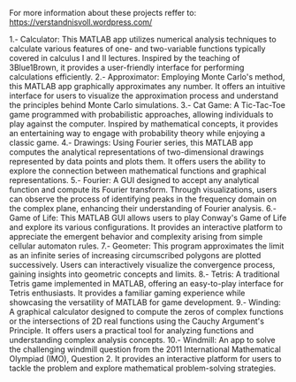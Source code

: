 For more information about these projects reffer to: https://verstandnisvoll.wordpress.com/

1.- Calculator: This MATLAB app utilizes numerical analysis techniques to calculate various features of one- and two-variable functions typically covered in calculus I and II lectures. 
    Inspired by the teaching of 3Blue1Brown, it provides a user-friendly interface for performing calculations efficiently.
2.- Approximator: Employing Monte Carlo's method, this MATLAB app graphically approximates any number. 
    It offers an intuitive interface for users to visualize the approximation process and understand the principles behind Monte Carlo simulations.
3.- Cat Game: A Tic-Tac-Toe game programmed with probabilistic approaches, allowing individuals to play against the computer. 
    Inspired by mathematical concepts, it provides an entertaining way to engage with probability theory while enjoying a classic game.
4.- Drawings: Using Fourier series, this MATLAB app computes the analytical representations of two-dimensional drawings represented by data points and plots them. 
    It offers users the ability to explore the connection between mathematical functions and graphical representations.
5.- Fourier: A GUI designed to accept any analytical function and compute its Fourier transform. 
    Through visualizations, users can observe the process of identifying peaks in the frequency domain on the complex plane, enhancing their understanding of Fourier analysis.
6.- Game of Life: This MATLAB GUI allows users to play Conway's Game of Life and explore its various configurations. 
    It provides an interactive platform to appreciate the emergent behavior and complexity arising from simple cellular automaton rules.
7.- Geometer: This program approximates the limit as an infinite series of increasing circumscribed polygons are plotted successively. 
    Users can interactively visualize the convergence process, gaining insights into geometric concepts and limits.
8.- Tetris: A traditional Tetris game implemented in MATLAB, offering an easy-to-play interface for Tetris enthusiasts. 
    It provides a familiar gaming experience while showcasing the versatility of MATLAB for game development.
9.- Winding: A graphical calculator designed to compute the zeros of complex functions or the intersections of 2D real functions using the Cauchy Argument's Principle. 
    It offers users a practical tool for analyzing functions and understanding complex analysis concepts.
10.- Windmill: An app to solve the challenging windmill question from the 2011 International Mathematical Olympiad (IMO), Question 2. 
     It provides an interactive platform for users to tackle the problem and explore mathematical problem-solving strategies. 
